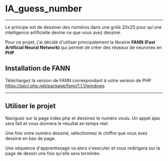 # IA_guess_number
***
Le principe est de dessiner des numéros dans une grille 20x20 pour qu'une intelligence artificielle devine ce que vous avez dessiné.

Pour ce projet, j'ai décidé d'utiliser principalement la librairie __FANN (Fast Artificial Neural Network)__ 
qui permet de créer des réseaux de neurones en __PHP__.


## Installation de FANN 

Téléchargez la version de FANN correspondant à votre version de PHP
https://pecl.php.net/package/fann/1.1.1/windows


***
## Utiliser le projet
Naviguez sur la page index.php et dessinez le numéro voulu. Un appel ajax sera fait et vous donnera le résultat en temps réel.

Une fois votre numéro dessiné, sélectionnez le chiffre que vous avez dessiné en bas de page.

Une séquence d'apprentissage va alors s'executer et vous redirigera sur la page de dessin une fois qu'elle sera terminée.
